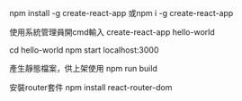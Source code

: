 npm install -g create-react-app
或npm i -g create-react-app

使用系統管理員開cmd輸入
create-react-app hello-world

cd hello-world
npm start
localhost:3000

產生靜態檔案，供上架使用
npm run build

安裝router套件
npm install react-router-dom